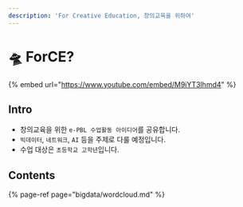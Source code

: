 ```yaml
---
description: 'For Creative Education, 창의교육을 위하여'
---
```


# 🛸 ForCE?

{% embed url="https://www.youtube.com/embed/M9iYT3lhmd4" %}

## Intro

* 창의교육을 위한 `e-PBL 수업활동 아이디어`를 공유합니다. 
* `빅데이터`, `네트워크`, `AI` 등을 주제로 다룰 예정입니다. 
* 수업 대상은 `초등학교 고학년`입니다. 

## Contents

{% page-ref page="bigdata/wordcloud.md" %}



